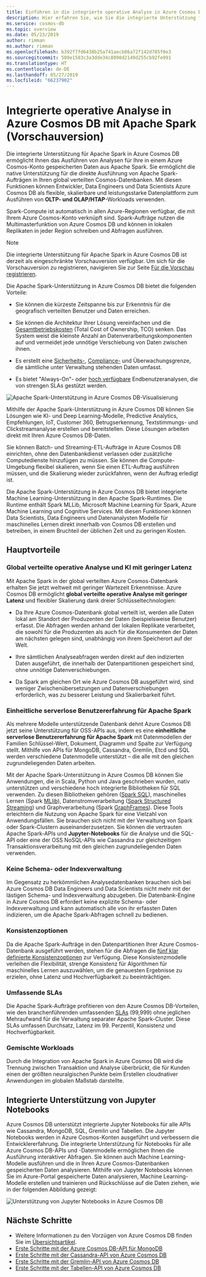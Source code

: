 ```yaml
---
title: Einführen in die integrierte operative Analyse in Azure Cosmos DB mit Apache Spark
description: Hier erfahren Sie, wie Sie die integrierte Unterstützung für Azure Spark in Azure Cosmos DB zum Ausführen von operativer Analyse und KI verwenden können.
ms.service: cosmos-db
ms.topic: overview
ms.date: 05/23/2019
author: rimman
ms.author: rimman
ms.openlocfilehash: b392f7fd6438b25a741aecb86a72f142d785f0e3
ms.sourcegitcommit: 509e1583c3a3dde34c8090d2149d255cb92fe991
ms.translationtype: HT
ms.contentlocale: de-DE
ms.lasthandoff: 05/27/2019
ms.locfileid: "66237902"
---
```

# <a name="built-in-operational-analytics-in-azure-cosmos-db-with-apache-spark-preview"></a>Integrierte operative Analyse in Azure Cosmos DB mit Apache Spark (Vorschauversion) 

Die integrierte Unterstützung für Apache Spark in Azure Cosmos DB ermöglicht Ihnen das Ausführen von Analysen für Ihre in einem Azure Cosmos-Konto gespeicherten Daten aus Apache Spark. Sie ermöglicht die native Unterstützung für die direkte Ausführung von Apache Spark-Aufträgen in Ihren global verteilten Cosmos-Datenbanken. Mit diesen Funktionen können Entwickler, Data Engineers und Data Scientists Azure Cosmos DB als flexible, skalierbare und leistungsstarke Datenplattform zum Ausführen von **OLTP- und OLAP/HTAP**-Workloads verwenden. 

Spark-Compute ist automatisch in allen Azure-Regionen verfügbar, die mit Ihrem Azure Cosmos-Konto verknüpft sind. Spark-Aufträge nutzen die Multimasterfunktion von Azure Cosmos DB und können in lokalen Replikaten in jeder Region schreiben und Abfragen ausführen. 

> [!NOTE]
> Die integrierte Unterstützung für Apache Spark in Azure Cosmos DB ist derzeit als eingeschränkte Vorschauversion verfügbar. Um sich für die Vorschauversion zu registrieren, navigieren Sie zur Seite [Für die Vorschau registrieren](https://portal.azure.com/?feature.customportal=false#create/Microsoft.DocumentDB). 

Die Apache Spark-Unterstützung in Azure Cosmos DB bietet die folgenden Vorteile:

* Sie können die kürzeste Zeitspanne bis zur Erkenntnis für die geografisch verteilten Benutzer und Daten erreichen.

* Sie können die Architektur Ihrer Lösung vereinfachen und die [Gesamtbetriebskosten](total-cost-ownership.md) (Total Cost of Ownership, TCO) senken. Das System weist die kleinste Anzahl an Datenverarbeitungskomponenten auf und vermeidet jede unnötige Verschiebung von Daten zwischen ihnen.

* Es erstellt eine [Sicherheits-](secure-access-to-data.md), [Compliance-](compliance.md) und Überwachungsgrenze, die sämtliche unter Verwaltung stehenden Daten umfasst.

* Es bietet "Always-On"- oder [hoch verfügbare](high-availability.md) Endbenutzeranalysen, die von strengen SLAs gestützt werden.

![Apache Spark-Unterstützung in Azure Cosmos DB-Visualisierung](./media/spark-api-introduction/spark-api-visualization.png)
 
Mithilfe der Apache Spark-Unterstützung in Azure Cosmos DB können Sie Lösungen wie KI- und Deep Learning-Modelle, Predictive Analytics, Empfehlungen, IoT, Customer 360, Betrugserkennung, Textstimmungs- und Clickstreamanalyse erstellen und bereitstellen. Diese Lösungen arbeiten direkt mit Ihren Azure Cosmos DB-Daten.

Sie können Batch- und Streaming-ETL-Aufträge in Azure Cosmos DB einrichten, ohne den Datenbankdienst verlassen oder zusätzliche Computedienste hinzufügen zu müssen. Sie können die Compute-Umgebung flexibel skalieren, wenn Sie einen ETL-Auftrag ausführen müssen, und die Skalierung wieder zurückfahren, wenn der Auftrag erledigt ist.

Die Apache Spark-Unterstützung in Azure Cosmos DB bietet integrierte Machine Learning-Unterstützung in den Apache Spark-Runtimes. Die Runtime enthält Spark MLLib, Microsoft Machine Learning für Spark, Azure Machine Learning und Cognitive Services. Mit diesen Funktionen können Data Scientists, Data Engineers und Datenanalysten Modelle für maschinelles Lernen direkt innerhalb von Cosmos DB erstellen und betreiben, in einem Bruchteil der üblichen Zeit und zu geringen Kosten.


## <a name="key-benefits"></a>Hauptvorteile

### <a name="globally-distributed-low-latency-operational-analytics-and-ai"></a>Global verteilte operative Analyse und KI mit geringer Latenz

Mit Apache Spark in der global verteilten Azure Cosmos-Datenbank erhalten Sie jetzt weltweit mit geringer Wartezeit Erkenntnisse. Azure Cosmos DB ermöglicht **global verteilte operative Analyse mit geringer Latenz** und flexibler Skalierung dank dreier Schlüsseltechnologien:

* Da Ihre Azure Cosmos-Datenbank global verteilt ist, werden alle Daten lokal am Standort der Produzenten der Daten (beispielsweise Benutzer) erfasst. Die Abfragen werden anhand der lokalen Replikate verarbeitet, die sowohl für die Produzenten als auch für die Konsumenten der Daten am nächsten gelegen sind, unabhängig von ihrem Speicherort auf der Welt. 

* Ihre sämtlichen Analyseabfragen werden direkt auf den indizierten Daten ausgeführt, die innerhalb der Datenpartitionen gespeichert sind, ohne unnötige Datenverschiebungen. 

* Da Spark am gleichen Ort wie Azure Cosmos DB ausgeführt wird, sind weniger Zwischenübersetzungen und Datenverschiebungen erforderlich, was zu besserer Leistung und Skalierbarkeit führt.

### <a name="unified-serverless-experience-for-apache-spark"></a>Einheitliche serverlose Benutzererfahrung für Apache Spark

Als mehrere Modelle unterstützende Datenbank dehnt Azure Cosmos DB jetzt seine Unterstützung für OSS-APIs aus, indem es eine **einheitliche serverlose Benutzererfahrung für Apache Spark** mit Datenmodellen der Familien Schlüssel-Wert, Dokument, Diagramm und Spalte zur Verfügung stellt. Mithilfe von APIs für MongoDB, Cassandra, Gremlin, Etcd und SQL werden verschiedene Datenmodelle unterstützt – die alle mit den gleichen zugrundeliegenden Daten arbeiten. 

Mit der Apache Spark-Unterstützung in Azure Cosmos DB können Sie Anwendungen, die in Scala, Python und Java geschrieben wurden, nativ unterstützen und verschiedene hoch integrierte Bibliotheken für SQL verwenden. Zu diesen Bibliotheken gehören ([Spark SQL](https://spark.apache.org/sql/)), maschinelles Lernen (Spark [MLlib](https://spark.apache.org/mllib/)), Datenstromverarbeitung ([Spark Structured Streaming](https://spark.apache.org/streaming/)) und Graphverarbeitung (Spark [GraphFrames]( https://docs.databricks.com/spark/latest/graph-analysis/graphframes/user-guide-python.html)). Diese Tools erleichtern die Nutzung von Apache Spark für eine Vielzahl von Anwendungsfällen. Sie brauchen sich nicht mit der Verwaltung von Spark oder Spark-Clustern auseinanderzusetzen. Sie können die vertrauten Apache Spark-APIs und **Jupyter-Notebooks** für die Analyse und die SQL-API oder eine der OSS NoSQL-APIs wie Cassandra zur gleichzeitigen Transaktionsverarbeitung mit den gleichen zugrundeliegenden Daten verwenden.

### <a name="no-schema-or-index-management"></a>Keine Schema- oder Indexverwaltung

Im Gegensatz zu herkömmlichen Analysedatenbanken brauchen sich bei Azure Cosmos DB Data Engineers und Data Scientists nicht mehr mit der lästigen Schema- und Indexverwaltung abzugeben. Die Datenbank-Engine in Azure Cosmos DB erfordert keine explizite Schema- oder Indexverwaltung und kann automatisch alle von ihr erfassten Daten indizieren, um die Apache Spark-Abfragen schnell zu bedienen. 

### <a name="consistency-choices"></a>Konsistenzoptionen

Da die Apache Spark-Aufträge in den Datenpartitionen Ihrer Azure Cosmos-Datenbank ausgeführt werden, stehen für die Abfragen die [fünf klar definierte Konsistenzoptionen](consistency-levels.md) zur Verfügung. Diese Konsistenzmodelle verleihen die Flexibilität, strenge Konsistenz für Algorithmen für maschinelles Lernen auszuwählen, um die genauesten Ergebnisse zu erzielen, ohne Latenz und Hochverfügbarkeit zu beeinträchtigen. 

### <a name="comprehensive-slas"></a>Umfassende SLAs

Die Apache Spark-Aufträge profitieren von den Azure Cosmos DB-Vorteilen, wie den branchenführenden umfassenden [SLAs](https://azure.microsoft.com/support/legal/sla/documentdb/v1_1/) (99,999) ohne jeglichen Mehraufwand für die Verwaltung separater Apache Spark-Cluster. Diese SLAs umfassen Durchsatz, Latenz im 99. Perzentil, Konsistenz und Hochverfügbarkeit. 

### <a name="mixed-workloads"></a>Gemischte Workloads

Durch die Integration von Apache Spark in Azure Cosmos DB wird die Trennung zwischen Transaktion und Analyse überbrückt, die für Kunden einen der größten neuralgischen Punkte beim Erstellen cloudnativer Anwendungen im globalen Maßstab darstellte. 

## <a name="built-in-jupyter-notebooks-support"></a>Integrierte Unterstützung von Jupyter Notebooks

Azure Cosmos DB unterstützt integrierte Jupyter Notebooks für alle APIs wie Cassandra, MongoDB, SQL, Gremlin und Tabellen. Die Jupyter Notebooks werden in Azure Cosmos-Konten ausgeführt und verbessern die Entwicklererfahrung. Die integrierte Unterstützung für Notebooks für alle Azure Cosmos DB-APIs und -Datenmodelle ermöglichen Ihnen die Ausführung interaktiver Abfragen. Sie können auch Machine Learning-Modelle ausführen und die in Ihren Azure Cosmos-Datenbanken gespeicherten Daten analysieren. Mithilfe von Jupyter Notebooks können Sie im Azure-Portal gespeicherte Daten analysieren, Machine Learning-Modelle erstellen und trainieren und Rückschlüsse auf die Daten ziehen, wie in der folgenden Abbildung gezeigt:

![Unterstützung von Jupyter Notebooks in Azure Cosmos DB](./media/spark-api-introduction/jupyter-notebooks-portal.png)

## <a name="next-steps"></a>Nächste Schritte

* Weitere Informationen zu den Vorzügen von Azure Cosmos DB finden Sie im [Übersichtsartikel](introduction.md).
* [Erste Schritte mit der Azure Cosmos DB-API für MongoDB](mongodb-introduction.md)
* [Erste Schritte mit der Cassandra-API von Azure Cosmos DB](cassandra-introduction.md)
* [Erste Schritte mit der Gremlin-API von Azure Cosmos DB](graph-introduction.md)
* [Erste Schritte mit der Tabellen-API von Azure Cosmos DB](table-introduction.md)




